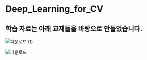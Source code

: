 # Deep_Learning_for_CV

## 학습 자료는 아래 교재들을 바탕으로 만들었습니다.

![다운로드 (1)](https://user-images.githubusercontent.com/46870741/70795021-483d1b00-1de2-11ea-837b-5bf611963080.jpg)

![다운로드](https://user-images.githubusercontent.com/46870741/70795022-483d1b00-1de2-11ea-8e06-0867b676fac3.jpg)
